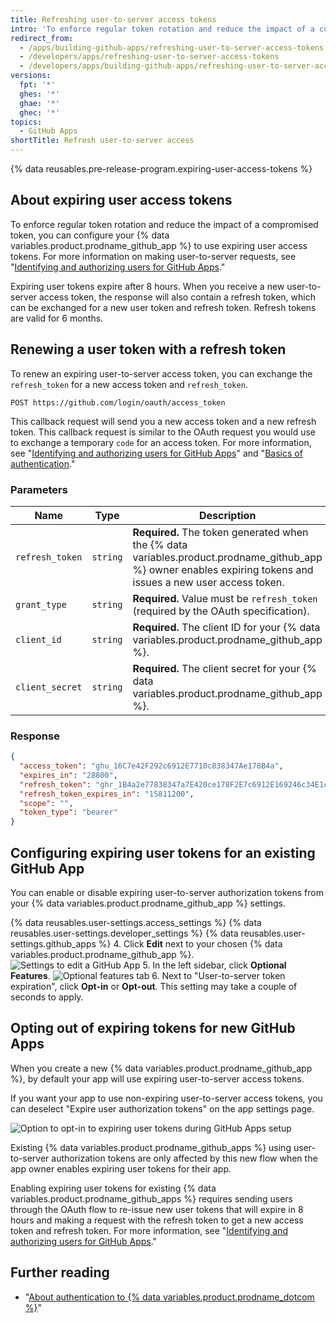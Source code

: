 ```yaml
---
title: Refreshing user-to-server access tokens
intro: 'To enforce regular token rotation and reduce the impact of a compromised token, you can configure your {% data variables.product.prodname_github_app %} to use expiring user access tokens.'
redirect_from:
  - /apps/building-github-apps/refreshing-user-to-server-access-tokens
  - /developers/apps/refreshing-user-to-server-access-tokens
  - /developers/apps/building-github-apps/refreshing-user-to-server-access-tokens
versions:
  fpt: '*'
  ghes: '*'
  ghae: '*'
  ghec: '*'
topics:
  - GitHub Apps
shortTitle: Refresh user-to-server access
---
```

{% data reusables.pre-release-program.expiring-user-access-tokens %}

## About expiring user access tokens

To enforce regular token rotation and reduce the impact of a compromised token, you can configure your {% data variables.product.prodname_github_app %} to use expiring user access tokens. For more information on making user-to-server requests, see "[Identifying and authorizing users for GitHub Apps](/apps/building-github-apps/identifying-and-authorizing-users-for-github-apps/)."

Expiring user tokens expire after 8 hours. When you receive a new user-to-server access token, the response will also contain a refresh token, which can be exchanged for a new user token and refresh token. Refresh tokens are valid for 6 months.

## Renewing a user token with a refresh token

To renew an expiring user-to-server access token, you can exchange the `refresh_token` for a new access token and `refresh_token`.

  `POST https://github.com/login/oauth/access_token`

This callback request will send you a new access token and a new refresh token.  This callback request is similar to the OAuth request you would use to exchange a temporary `code` for an access token. For more information, see "[Identifying and authorizing users for GitHub Apps](/apps/building-github-apps/identifying-and-authorizing-users-for-github-apps/#2-users-are-redirected-back-to-your-site-by-github)" and "[Basics of authentication](/rest/guides/basics-of-authentication#providing-a-callback)."

### Parameters

Name | Type | Description
-----|------|------------
`refresh_token` | `string` | **Required.** The token generated when the  {% data variables.product.prodname_github_app %} owner enables expiring tokens and issues a new user access token.
`grant_type` | `string` | **Required.** Value must be `refresh_token` (required by the OAuth specification).
`client_id` | `string` | **Required.** The  client ID for your {% data variables.product.prodname_github_app %}.
`client_secret` | `string`   | **Required.** The  client secret for your {% data variables.product.prodname_github_app %}.

### Response

```json
{
  "access_token": "ghu_16C7e42F292c6912E7710c838347Ae178B4a",
  "expires_in": "28800",
  "refresh_token": "ghr_1B4a2e77838347a7E420ce178F2E7c6912E169246c34E1ccbF66C46812d16D5B1A9Dc86A1498",
  "refresh_token_expires_in": "15811200",
  "scope": "",
  "token_type": "bearer"
}
```
## Configuring expiring user tokens for an existing GitHub App

You can enable or disable expiring user-to-server authorization tokens from your {% data variables.product.prodname_github_app %} settings.

{% data reusables.user-settings.access_settings %}
{% data reusables.user-settings.developer_settings %}
{% data reusables.user-settings.github_apps %}
4. Click **Edit** next to your chosen {% data variables.product.prodname_github_app %}.
  ![Settings to edit a GitHub App](/assets/images/github-apps/edit-test-app.png)
5. In the left sidebar, click **Optional Features**.
   ![Optional features tab](/assets/images/github-apps/optional-features-option.png)
6. Next to "User-to-server token expiration", click **Opt-in** or **Opt-out**. This setting may take a couple of seconds to apply.

## Opting out of expiring tokens for new GitHub Apps

When you create a new {% data variables.product.prodname_github_app %}, by default your app will use expiring user-to-server access tokens.

If you want your app to use non-expiring user-to-server access tokens, you can deselect "Expire user authorization tokens" on the app settings page.

![Option to opt-in to expiring user tokens during GitHub Apps setup](/assets/images/github-apps/expire-user-tokens-selection.png)

Existing {% data variables.product.prodname_github_apps %} using user-to-server authorization tokens are only affected by this new flow when the app owner enables expiring user tokens for their app.

Enabling expiring user tokens for existing {% data variables.product.prodname_github_apps %} requires sending users through the OAuth flow to re-issue new user tokens that will expire in 8 hours and making a request with the refresh token to get a new access token and refresh token. For more information, see "[Identifying and authorizing users for GitHub Apps](/apps/building-github-apps/identifying-and-authorizing-users-for-github-apps/)."

## Further reading

- "[About authentication to {% data variables.product.prodname_dotcom %}](/github/authenticating-to-github/about-authentication-to-github#githubs-token-formats)"
